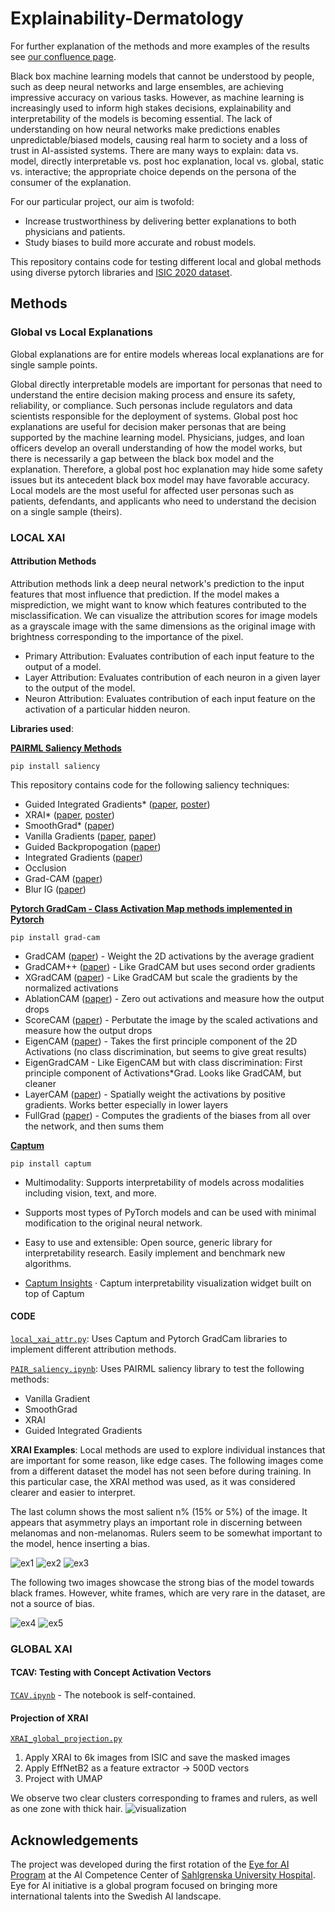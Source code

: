 # Explainability-Dermatology

For further explanation of the methods and more examples of the results see [our confluence page](https://aisweden.atlassian.net/wiki/external/638779397/MjM2MGFiOGUyM2ZjNDlhZGI2Mzg2NDM0NTNhNDg2ZmU?atlOrigin=eyJpIjoiYTkzYjZiMTEzMjgwNDE2NGE2ODk1NWIzYWJiNTYxNmYiLCJwIjoiYyJ9).

Black box machine learning models that cannot be understood by people, such as deep neural networks and large ensembles, are achieving impressive accuracy on various tasks. However, as machine learning is increasingly used to inform high stakes decisions, explainability and interpretability of the models is becoming essential. The lack of understanding on how neural networks make predictions enables unpredictable/biased models, causing real harm to society and a loss of trust in AI-assisted systems. There are many ways to explain: data vs. model, directly interpretable vs. post hoc explanation, local vs. global, static vs. interactive; the appropriate choice depends on the persona of the consumer of the explanation.

For our particular project, our aim is twofold:
* Increase trustworthiness by delivering better explanations to both physicians and patients.
* Study biases to build more accurate and robust models.

This repository contains code for testing different local and global methods using diverse pytorch libraries and [ISIC 2020 dataset](https://www.kaggle.com/nroman/melanoma-external-malignant-256).

## Methods

### Global vs Local Explanations

Global explanations are for entire models whereas local explanations are for single sample points.

Global directly interpretable models are important for personas that need to understand the entire decision making process and ensure its safety, reliability, or compliance. Such personas include regulators and data scientists responsible for the deployment of systems. Global post hoc explanations are useful for decision maker personas that are being supported by the machine learning model. Physicians, judges, and loan officers develop an overall understanding of how the model works, but there is necessarily a gap between the black box model and the explanation. Therefore, a global post hoc explanation may hide some safety issues but its antecedent black box model may have favorable accuracy. Local models are the most useful for affected user personas such as patients, defendants, and applicants who need to understand the decision on a single sample (theirs).

### LOCAL XAI

#### Attribution Methods 

Attribution methods link a deep neural network's prediction to the input features that most influence that prediction. If the model makes a misprediction, we might want to know which features contributed to the misclassification. We can visualize the attribution scores for image models as a grayscale image with the same dimensions as the original image with brightness corresponding to the importance of the pixel.

* Primary Attribution: Evaluates contribution of each input feature to the output of a model.
* Layer Attribution: Evaluates contribution of each neuron in a given layer to the output of the model.
* Neuron Attribution: Evaluates contribution of each input feature on the activation of a particular hidden neuron.

**Libraries used**:

**[PAIRML Saliency Methods](https://github.com/pair-code/saliency)**

```pip install saliency```

This repository contains code for the following saliency techniques:

*   Guided Integrated Gradients* ([paper](https://arxiv.org/abs/2106.09788), [poster](https://github.com/PAIR-code/saliency/blob/master/docs/CVPR_Guided_IG_Poster.pdf))
*   XRAI* ([paper](https://arxiv.org/abs/1906.02825), [poster](https://github.com/PAIR-code/saliency/blob/master/docs/ICCV_XRAI_Poster.pdf))
*   SmoothGrad* ([paper](https://arxiv.org/abs/1706.03825))
*   Vanilla Gradients
    ([paper](https://scholar.google.com/scholar?q=Visualizing+higher-layer+features+of+a+deep+network&btnG=&hl=en&as_sdt=0%2C22),
    [paper](https://arxiv.org/abs/1312.6034))
*   Guided Backpropogation ([paper](https://arxiv.org/abs/1412.6806))
*   Integrated Gradients ([paper](https://arxiv.org/abs/1703.01365))
*   Occlusion
*   Grad-CAM ([paper](https://arxiv.org/abs/1610.02391))
*   Blur IG ([paper](https://arxiv.org/abs/2004.03383))

**[Pytorch GradCam - Class Activation Map methods implemented in Pytorch](https://github.com/jacobgil/pytorch-grad-cam)** 

```pip install grad-cam```

*  GradCAM ([paper](https://arxiv.org/abs/1610.02391)) - Weight the 2D activations by the average gradient
*  GradCAM++ ([paper](https://arxiv.org/abs/1710.11063)) - Like GradCAM but uses second order gradients
*  XGradCAM ([paper](https://arxiv.org/abs/2008.02312)) - Like GradCAM but scale the gradients by the normalized activations
*  AblationCAM ([paper](https://ieeexplore.ieee.org/abstract/document/9093360/)) - Zero out activations and measure how the output drops 
*  ScoreCAM ([paper](https://arxiv.org/abs/1910.01279)) -  Perbutate the image by the scaled activations and measure how the output drops
*  EigenCAM ([paper](https://arxiv.org/abs/2008.00299)) - Takes the first principle component of the 2D Activations (no class discrimination, but seems to give great results)
*  EigenGradCAM -  Like EigenCAM but with class discrimination: First principle component of Activations*Grad. Looks like GradCAM, but cleaner
*  LayerCAM ([paper](http://mftp.mmcheng.net/Papers/21TIP_LayerCAM.pdf)) - Spatially weight the activations by positive gradients. Works better especially in lower layers 
*  FullGrad ([paper](https://arxiv.org/abs/1905.00780)) - Computes the gradients of the biases from all over the network, and then sums them


**[Captum](https://captum.ai/)**  

```pip install captum```

* Multimodality: Supports interpretability of models across modalities including vision, text, and more.

* Supports most types of PyTorch models and can be used with minimal modification to the original neural network.

* Easy to use and extensible: Open source, generic library for interpretability research. Easily implement and benchmark new algorithms.

* [Captum Insights](https://captum.ai/docs/captum_insights) · Captum interpretability visualization widget built on top of Captum


#### CODE

 [`local_xai_attr.py`](./local_xai_attr.py): Uses Captum and Pytorch GradCam libraries to implement different attribution methods.
 
 [`PAIR_saliency.ipynb`](./PAIR_saliency.ipynb): Uses PAIRML saliency library to test the following methods:
 * Vanilla Gradient
 * SmoothGrad 
 * XRAI
 * Guided Integrated Gradients
 
**XRAI Examples**:
Local methods are used to explore individual instances that are important for some reason, like edge cases. The following images come from a different dataset the model has not seen before during training. In this particular case, the XRAI method was used, as it was considered clearer and easier to interpret.

The last column shows the most salient n% (15% or 5%) of the image. It appears that asymmetry plays an important role in discerning between melanomas and non-melanomas. Rulers seem to be somewhat important to the model, hence inserting a bias.

![ex1](https://github.com/sandracl72/Explainability-Dermatology/blob/master/docs/centroid_3668.png)
![ex2](https://github.com/sandracl72/Explainability-Dermatology/blob/master/docs/xrai_SAM_2.png)
![ex3](https://github.com/sandracl72/Explainability-Dermatology/blob/master/docs/xrai_SAM_5.png)

The following two images showcase the strong bias of the model towards black frames. However, white frames, which are very rare in the dataset, are not a source of bias.

![ex4](https://github.com/sandracl72/Explainability-Dermatology/blob/master/docs/edge_13403.png)
![ex5](https://github.com/sandracl72/Explainability-Dermatology/blob/master/docs/xrai_SAM_6.png)

### GLOBAL XAI

#### TCAV: Testing with Concept Activation Vectors

 [`TCAV.ipynb`](./TCAV.ipynb) - The notebook is self-contained.

#### Projection of XRAI 

 [`XRAI_global_projection.py`](./XRAI_global_projection.py)
 
 1. Apply XRAI to 6k images from ISIC and save the masked images
 2. Apply EffNetB2 as a feature extractor → 500D vectors
 3. Project with UMAP 

We observe two clear clusters corresponding to frames and rulers, as well as one zone with thick hair.
![visualization](https://github.com/sandracl72/Explainability-Dermatology/blob/master/docs/XAI_CNNembs_from_masked_imgs.PNG)

 ## Acknowledgements
The project was developed during the first rotation of the [Eye for AI Program](https://www.ai.se/en/eyeforai) at the AI Competence Center of [Sahlgrenska University Hospital](https://www.sahlgrenska.se/en/). Eye for AI initiative is a global program focused on bringing more international talents into the Swedish AI landscape.

